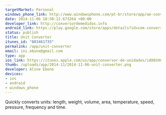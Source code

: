 ```yaml
--- 
targetMarket: Personal
windows_phone_link: http://www.windowsphone.com/pt-br/store/app/ae-conversor-de-medidas/0e0ddc34-3804-41e2-960c-4f52928ca92d
date: 2014-11-06 18:50:12.673264 +00:00
developer_link: http://conversordemedidas.info
android_link: https://play.google.com/store/apps/details?id=com.conversor.android
status: publish
title: Unit Converter
itunes_id: "803461735"
permalink: /app/unit-converter
email: ini.ebone@gmail.com
type: app
ios_link: https://itunes.apple.com/us/app/conversor-de-unidades/id803461735?ls=1&mt=8
thumb: /uploads/app/2014-11/2014-11-06-unit-converter.png
developer: Aline Ebone
devices: 
- ios
- android
- windows_phone
---
```


Quickly converts units: length, weight, volume, area, temperature, speed, pressure, frequency and time.
